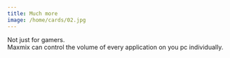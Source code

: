 ```yaml
---
title: Much more
image: /home/cards/02.jpg
---
```


Not just for gamers.  
Maxmix can control the volume of every application on you pc individually.  